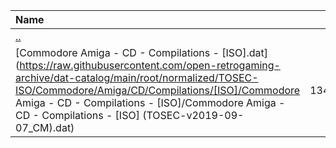 |Name|Size|
|:---|---:|
|[..](../index.html)|DIR|
|[Commodore Amiga - CD - Compilations - [ISO].dat](https://raw.githubusercontent.com/open-retrogaming-archive/dat-catalog/main/root/normalized/TOSEC-ISO/Commodore/Amiga/CD/Compilations/[ISO]/Commodore Amiga - CD - Compilations - [ISO]/Commodore Amiga - CD - Compilations - [ISO] (TOSEC-v2019-09-07_CM).dat)|134781|

